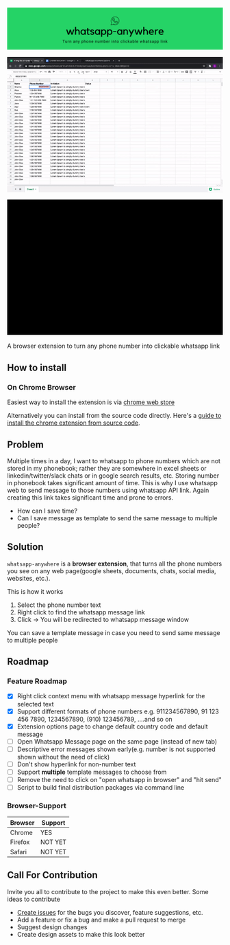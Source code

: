 ![Banner](./banner_github_whatsapp_anywhere.png)

![Screenshot](./screenshot.gif)

![Screenshot-setting-template-message](./screenshot_template_msg.gif)

A browser extension to turn any phone number into clickable whatsapp link

## How to install

### On Chrome Browser

Easiest way to install the extension is via [chrome web store](https://chrome.google.com/webstore/detail/whatsappmessage/heffladfhbegcoandackbpkddkin)

Alternatively you can install from the source code directly. Here's a [guide to install the chrome extension from source code](https://stackoverflow.com/a/24577660).


## Problem

Multiple times in a day, I want to whatsapp to phone numbers which are not stored in my phonebook; rather they are somewhere in excel sheets or linkedin/twitter/slack chats or in google search results, etc. Storing number in phonebook takes significant amount of time. This is why I use whatsapp web to send message to those numbers using whatsapp API link. Again creating this link takes significant time and prone to errors. 

* How can I save time? 
* Can I save message as template to send the same message to multiple people?

## Solution

`whatsapp-anywhere` is a **browser extension**, that turns all the phone numbers you see on any web page(google sheets, documents, chats, social media, websites, etc.). 

This is how it works
1. Select the phone number text
2. Right click to find the whatsapp message link
3. Click -> You will be redirected to whatsapp message window

You can save a template message in case you need to send same message to multiple people

## Roadmap

### Feature Roadmap

- [x] Right click context menu with whatsapp message hyperlink for the selected text
- [x] Support different formats of phone numbers e.g. 911234567890, 91 123 456 7890, 1234567890, (910) 123456789, ....and so on
- [x] Extension options page to change default country code and default message
- [ ] Open Whatsapp Message page on the same page (instead of new tab)
- [ ] Descriptive error messages shown early(e.g. number is not supported shown without the need of click)
- [ ] Don't show hyperlink for non-number text
- [ ] Support **multiple** template messages to choose from
- [ ] Remove the need to click on "open whatsapp in browser" and "hit send"
- [ ] Script to build final distribution packages via command line

### Browser-Support

| Browser | Support |
|-----|----|
| Chrome | YES |
| Firefox | NOT YET |
| Safari | NOT YET |


## Call For Contribution

Invite you all to contribute to the project to make this even better. Some ideas to contribute

- [Create issues](https://github.com/gitcommitshow/whatsapp-anywhere/issues/new) for the bugs you discover, feature suggestions, etc.
- Add a feature or fix a bug and make a pull request to merge
- Suggest design changes
- Create design assets to make this look better
